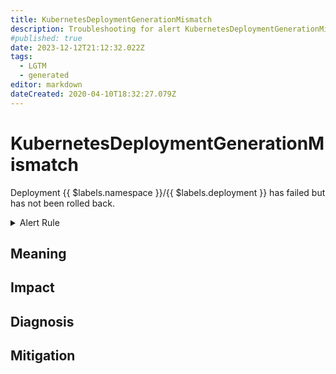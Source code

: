 ```yaml
---
title: KubernetesDeploymentGenerationMismatch
description: Troubleshooting for alert KubernetesDeploymentGenerationMismatch
#published: true
date: 2023-12-12T21:12:32.022Z
tags: 
  - LGTM
  - generated
editor: markdown
dateCreated: 2020-04-10T18:32:27.079Z
---
```


# KubernetesDeploymentGenerationMismatch

Deployment {{ $labels.namespace }}/{{ $labels.deployment }} has failed but has not been rolled back.

<details>
  <summary>Alert Rule</summary>

{{% rule "kubernetes/kubestate-exporter.yml" "KubernetesDeploymentGenerationMismatch" %}}

{{% comment %}}

```yaml
alert: KubernetesDeploymentGenerationMismatch
expr: kube_deployment_status_observed_generation != kube_deployment_metadata_generation
for: 10m
labels:
    severity: critical
annotations:
    summary: Kubernetes Deployment generation mismatch ({{ $labels.namespace }}/{{ $labels.deployment }})
    description: |-
        Deployment {{ $labels.namespace }}/{{ $labels.deployment }} has failed but has not been rolled back.
          VALUE = {{ $value }}
          LABELS = {{ $labels }}
    runbook: https://github.com/srerun/prometheus-alerts/blob/main/content/runbooks/kubestate-exporter/KubernetesDeploymentGenerationMismatch.md

```

{{% /comment %}}

</details>


## Meaning
[//]: # "Short paragraph that explains what the alert means"


## Impact
[//]: # "What could / will happen if the alert is not addressed"



## Diagnosis
[//]: # "Steps to take to identify the cause of the problem"



## Mitigation
[//]: # "The steps necessary to resolve the alert"
